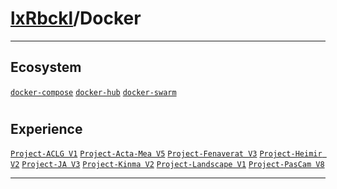 # [lxRbckl](https://github.com/lxRbckl/lxRbckl/tree/main/README.md)/Docker

---
## Ecosystem
[`docker-compose`](https://github.com/lxRbckl/lxRbckl/tree/main/Docker/docker-compose/README.md) [`docker-hub`](https://github.com/lxRbckl/lxRbckl/tree/main/Docker/docker-compose/README.md/docker-hub/README.md) [`docker-swarm`](https://github.com/lxRbckl/lxRbckl/tree/main/Docker/docker-compose/README.md/docker-hub/README.md/docker-swarm/README.md)

# 

## Experience
[`Project-ACLG V1`](https://github.com/lxRbckl/Project-ACLG/blob/V1/README.md) [`Project-Acta-Mea V5`](https://github.com/lxRbckl/Project-Acta-Mea/blob/V5/README.md) [`Project-Fenaverat V3`](https://github.com/lxRbckl/Project-Fenaverat/blob/V3/README.md) [`Project-Heimir V2`](https://github.com/lxRbckl/Project-Heimir/blob/V2/README.md) [`Project-JA V3`](https://github.com/lxRbckl/Project-JA/blob/V3/README.md) [`Project-Kinma V2`](https://github.com/lxRbckl/Project-Kinma/blob/V2/README.md) [`Project-Landscape V1`](https://github.com/lxRbckl/Project-Landscape/blob/V1/README.md) [`Project-PasCam V8`](https://github.com/lxRbckl/Project-PasCam/blob/V8/README.md)

---
